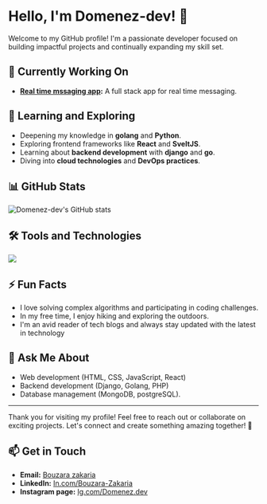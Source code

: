 # Hello, I'm Domenez-dev! 👋

Welcome to my GitHub profile! I'm a passionate developer focused on building impactful projects and continually expanding my skill set.

## 🔭 Currently Working On

- **[Real time mssaging app](https://github.com/Domenez-dev/end-to-end-encrypted-real-time-messaging-app):** A full stack app for real time messaging.

## 🌱 Learning and Exploring

- Deepening my knowledge in **golang** and **Python**.
- Exploring frontend frameworks like **React** and **SveltJS**.
- Learning about **backend development** with **django** and **go**.
- Diving into **cloud technologies** and **DevOps practices**.

## 📊 GitHub Stats

![Domenez-dev's GitHub stats](https://github-readme-stats.vercel.app/api?username=Domenez-dev&show_icons=true&theme=radical)

## 🛠️ Tools and Technologies

<p align="left">
  <img src="https://skillicons.dev/icons?i=go,py,django,js,ts,react,next,php,arch,neovim,vim,bash,aws,c,docker,azure,git,github,kubernetes,jenkins,mongodb,mysql,postgres,graphql,svelte,obsidian,electron,redis,md,yaml,joomla" />
</p>

## ⚡ Fun Facts

- I love solving complex algorithms and participating in coding challenges.
- In my free time, I enjoy hiking and exploring the outdoors.
- I'm an avid reader of tech blogs and always stay updated with the latest in technology

## 💬 Ask Me About

- Web development (HTML, CSS, JavaScript, React)
- Backend development (Django, Golang, PHP)
- Database management (MongoDB, postgreSQL).

---
Thank you for visiting my profile! Feel free to reach out or collaborate on exciting projects. Let's connect and create something amazing together! 🚀

## 📫 Get in Touch

- **Email:** [Bouzara zakaria](mailto:bouzara.zakaria.25@gmail.com)
- **LinkedIn:** [In.com/Bouzara-Zakaria](https://www.linkedin.com/in/bouzara-zakaria)
- **Instagram page:** [Ig.com/Domenez.dev](https://www.instagram.com/domenez_dev/)
